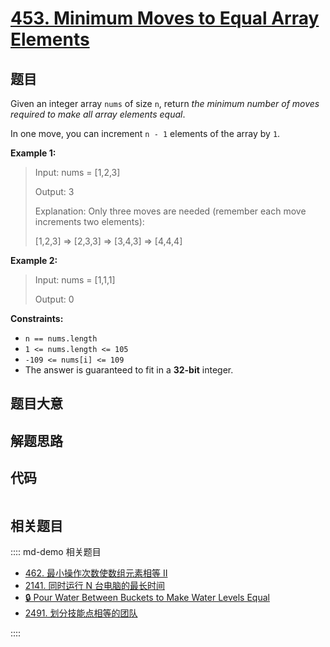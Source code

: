 # [453. Minimum Moves to Equal Array Elements](https://leetcode.com/problems/minimum-moves-to-equal-array-elements/)

## 题目

Given an integer array `nums` of size `n`, return _the minimum number of moves
required to make all array elements equal_.

In one move, you can increment `n - 1` elements of the array by `1`.



**Example 1:**

> Input: nums = [1,2,3]
> 
> Output: 3
> 
> Explanation: Only three moves are needed (remember each move increments two elements):
> 
> [1,2,3]  =>  [2,3,3]  =>  [3,4,3]  =>  [4,4,4]

**Example 2:**

> Input: nums = [1,1,1]
> 
> Output: 0

**Constraints:**

  * `n == nums.length`
  * `1 <= nums.length <= 105`
  * `-109 <= nums[i] <= 109`
  * The answer is guaranteed to fit in a **32-bit** integer.


## 题目大意

## 解题思路

## 代码

```javascript

```

## 相关题目

:::: md-demo 相关题目
- [462. 最小操作次数使数组元素相等 II](https://leetcode.com/problems/minimum-moves-to-equal-array-elements-ii)
- [2141. 同时运行 N 台电脑的最长时间](https://leetcode.com/problems/maximum-running-time-of-n-computers)
- [🔒 Pour Water Between Buckets to Make Water Levels Equal](https://leetcode.com/problems/pour-water-between-buckets-to-make-water-levels-equal)
- [2491. 划分技能点相等的团队](https://leetcode.com/problems/divide-players-into-teams-of-equal-skill)

::::
